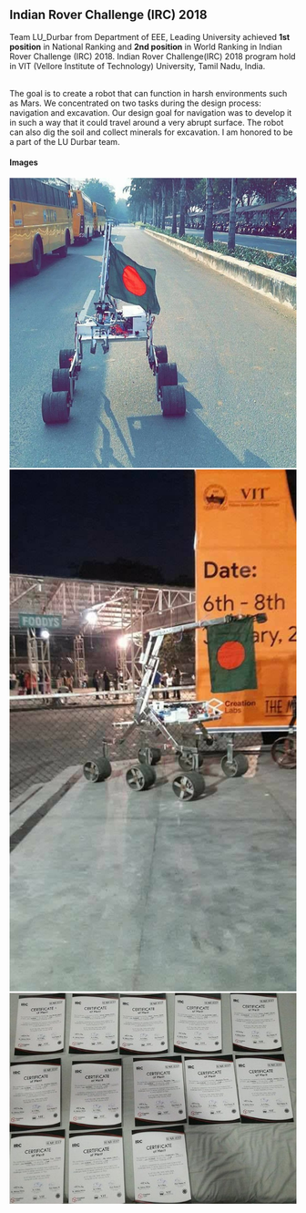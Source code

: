 ## Indian Rover Challenge (IRC) 2018


Team LU_Durbar from Department of EEE, Leading University achieved **1st position** in National Ranking and **2nd position** in World Ranking in Indian Rover Challenge (IRC) 2018. Indian Rover Challenge(IRC) 2018 program hold in VIT (Vellore Institute of Technology) University, Tamil Nadu, India. 

</br>The goal is to create a robot that can function in harsh environments such as Mars. We concentrated on two tasks during the design process: navigation and excavation. Our design goal for navigation was to develop it in such a way that it could travel around a very abrupt surface. The robot can also dig the soil and collect minerals for excavation. I am honored to be a part of the LU Durbar team.

#### Images
![im2](2.jpg)
![im2](3.jpg)
![im2](1.jpg)